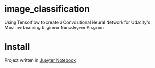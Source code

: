 # image_classification
Using Tensorflow to create a Convolutional Neural Network for Udacity's Machine Learning Engineer Nanodegree Program

# Install
Project written in [Jupyter Notebook](http://jupyter.org/install.html)